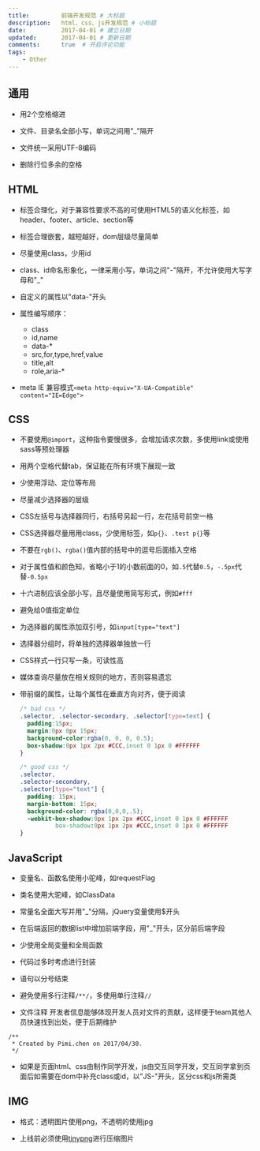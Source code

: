 ```yaml
---
title:         前端开发规范 # 大标题
description:   html、css、js开发规范 # 小标题
date:          2017-04-01 # 建立日期
updated:       2017-04-01 # 更新日期
comments:      true  # 开启评论功能
tags:
    - Other
---
```


## 通用
- 用2个空格缩进

- 文件、目录名全部小写，单词之间用"_"隔开

- 文件统一采用UTF-8编码

- 删除行位多余的空格


## HTML
- 标签合理化，对于兼容性要求不高的可使用HTML5的语义化标签，如header、footer、article、section等

- 标签合理嵌套，越短越好，dom层级尽量简单

- 尽量使用class，少用id

- class、id命名形象化，一律采用小写，单词之间"-"隔开，不允许使用大写字母和"_"

- 自定义的属性以"data-"开头

- 属性编写顺序：
  - class
  - id,name
  - data-*
  - src,for,type,href,value
  - title,alt
  - role,aria-*

- meta IE 兼容模式`<meta http-equiv="X-UA-Compatible" content="IE=Edge">`


## CSS
- 不要使用`@import`，这种指令要慢很多，会增加请求次数，多使用link或使用sass等预处理器
- 用两个空格代替tab，保证能在所有环境下展现一致
- 少使用浮动、定位等布局
- 尽量减少选择器的层级
- CSS左括号与选择器同行，右括号另起一行，左花括号前空一格
- CSS选择器尽量用用class，少使用标签，如`p{}`、`.test p{}`等
- 不要在`rgb()`、`rgba()`值内部的括号中的逗号后面插入空格
- 对于属性值和颜色知，省略小于1的小数前面的0，如`.5`代替`0.5`，`-.5px`代替`-0.5px`
- 十六进制应该全部小写，且尽量使用简写形式，例如`#fff`
- 避免给0值指定单位
- 为选择器的属性添加双引号，如`input[type="text"]`
- 选择器分组时，将单独的选择器单独放一行
- CSS样式一行只写一条，可读性高
- 媒体查询尽量放在相关规则的地方，否则容易遗忘
- 带前缀的属性，让每个属性在垂直方向对齐，便于阅读

  ```css
  /* bad css */
  .selector, .selector-secondary, .selector[type=text] {
    padding:15px;
    margin:0px 0px 15px;
    background-color:rgba(0, 0, 0, 0.5);
    box-shadow:0px 1px 2px #CCC,inset 0 1px 0 #FFFFFF
  }
  ```

  ```css
  /* good css */
  .selector,
  .selector-secondary,
  .selector[type="text"] {
    padding: 15px;
    margin-bottom: 15px;
    background-color: rgba(0,0,0,.5);
    -webkit-box-shadow:0px 1px 2px #CCC,inset 0 1px 0 #FFFFFF
            box-shadow:0px 1px 2px #CCC,inset 0 1px 0 #FFFFFF
  }
  ```


## JavaScript
- 变量名、函数名使用小驼峰，如requestFlag

- 类名使用大驼峰，如ClassData

- 常量名全面大写并用"_"分隔，jQuery变量使用$开头

- 在后端返回的数据list中增加前端字段，用"_"开头，区分前后端字段

- 少使用全局变量和全局函数

- 代码过多时考虑进行封装

- 语句以分号结束

- 避免使用多行注释`/**/`，多使用单行注释`//`

- 文件注释
开发者信息能够体现开发人员对文件的贡献，这样便于team其他人员快速找到出处，便于后期维护
```
/**
 * Created by Pimi.chen on 2017/04/30.
 */
```

- 如果是页面html、css由制作同学开发，js由交互同学开发，交互同学拿到页面后如需要在dom中补充class或id，以"JS-"开头，区分css和js所需类


## IMG
- 格式：透明图片使用png，不透明的使用jpg

- 上线前必须使用[tinypng](https://tinypng.com/)进行压缩图片
